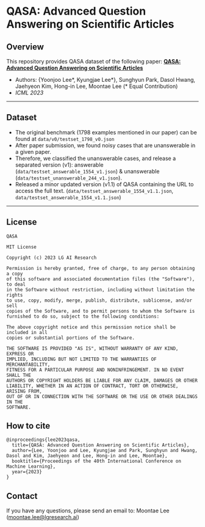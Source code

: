 # QASA: Advanced Question Answering on Scientific Articles

## Overview
This repository provides QASA dataset of the following paper:
**[QASA: Advanced Question Answering on Scientific Articles](https://openreview.net/pdf?id=5ud0h8OXwD)**
* Authors: {Yoonjoo Lee*, Kyungjae Lee*}, Sunghyun Park, Dasol Hwang, Jaehyeon Kim, Hong-in Lee, Moontae Lee (* Equal Contribution)
* _ICML 2023_ 

---
## Dataset

- The original benchmark (1798 examples mentioned in our paper) can be found at `data/v0/testset_1798_v0.json`
- After paper submission, we found noisy cases that are unanswerable in a given paper.
- Therefore, we classified the unanswerable cases, and release a separated version (v1): answerable (`data/testset_answerable_1554_v1.json`) & unanswerable (`data/testset_unanswerable_244_v1.json`).
- Released a minor updated version (v1.1) of QASA containing the URL to access the full text. (`data/testset_answerable_1554_v1.1.json`, `data/testset_answerable_1554_v1.1.json`)
---

## License
```
QASA

MIT License

Copyright (c) 2023 LG AI Research

Permission is hereby granted, free of charge, to any person obtaining a copy
of this software and associated documentation files (the "Software"), to deal
in the Software without restriction, including without limitation the rights
to use, copy, modify, merge, publish, distribute, sublicense, and/or sell
copies of the Software, and to permit persons to whom the Software is
furnished to do so, subject to the following conditions:

The above copyright notice and this permission notice shall be included in all
copies or substantial portions of the Software.

THE SOFTWARE IS PROVIDED "AS IS", WITHOUT WARRANTY OF ANY KIND, EXPRESS OR
IMPLIED, INCLUDING BUT NOT LIMITED TO THE WARRANTIES OF MERCHANTABILITY,
FITNESS FOR A PARTICULAR PURPOSE AND NONINFRINGEMENT. IN NO EVENT SHALL THE
AUTHORS OR COPYRIGHT HOLDERS BE LIABLE FOR ANY CLAIM, DAMAGES OR OTHER
LIABILITY, WHETHER IN AN ACTION OF CONTRACT, TORT OR OTHERWISE, ARISING FROM,
OUT OF OR IN CONNECTION WITH THE SOFTWARE OR THE USE OR OTHER DEALINGS IN THE
SOFTWARE.
```
## How to cite

```
@inproceedings{lee2023qasa,
  title={QASA: Advanced Question Answering on Scientific Articles},
  author={Lee, Yoonjoo and Lee, Kyungjae and Park, Sunghyun and Hwang, Dasol and Kim, Jaehyeon and Lee, Hong-in and Lee, Moontae},
  booktitle={Proceedings of the 40th International Conference on Machine Learning},
  year={2023}
}
```

## Contact
If you have any questions, please send an email to: Moontae Lee (moontae.lee@lgresearch.ai)
